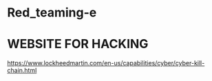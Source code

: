 # Red_teaming-e

# WEBSITE FOR HACKING 

https://www.lockheedmartin.com/en-us/capabilities/cyber/cyber-kill-chain.html
